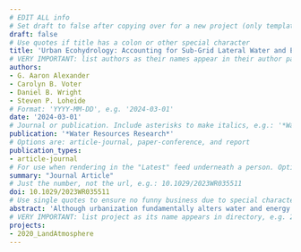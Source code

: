 ```yaml
---
# EDIT ALL info
# Set draft to false after copying over for a new project (only template/blank remains draft)
draft: false
# Use quotes if title has a colon or other special character
title: 'Urban Ecohydrology: Accounting for Sub-Grid Lateral Water and Energy Transfers in a Land Surface Model'
# VERY IMPORTANT: list authors as their names appear in their author page, e.g.: G. Aaron Alexander, Carolyn B. Voter
authors:
- G. Aaron Alexander
- Carolyn B. Voter
- Daniel B. Wright
- Steven P. Loheide
# Format: 'YYYY-MM-DD', e.g. '2024-03-01'
date: '2024-03-01'
# Journal or publication. Include asterisks to make italics, e.g.: '*Water Resources Research*'
publication: '*Water Resources Research*'
# Options are: article-journal, paper-conference, and report
publication_types:
- article-journal
# For use when rendering in the "Latest" feed underneath a person. Options are "Journal Article", "Conference Paper" or "Report"
summary: "Journal Article"
# Just the number, not the url, e.g.: 10.1029/2023WR035511
doi: 10.1029/2023WR035511
# Use single quotes to ensure no funny business due to special characters
abstract: 'Although urbanization fundamentally alters water and energy cycles, contemporary land surface models (LSMs) often do not include key urban vegetation processes that serve to transfer water and energy laterally across heterogeneous urban land types. Urban water/energy transfers occur when rainfall landing on rooftops, sidewalks, and driveways is redirected to lawns or pervious pavement and when transpiration occurs from branches overhanging impervious surfaces with the corresponding root water uptake takes place in nearby portions of yards. We introduce Noah-MP for Heterogenous Urban Environments (Noah-MP HUE), which adds sub-grid water transfers to the widely used Noah-MP LSM. We examine how sub-grid water transfers change surface water and energy balances by systematically increasing the amount of simulated water transfer for four scenarios: tree canopy expanding over pavement (Urban Tree Expansion), tree canopy shifting over pavement (Urban Tree Shift), and directing impermeable runoff onto surrounding vegetation (Downspout Disconnection) or into an engineered pavement (Permeable Pavement). Even small percentages of sub-grid water transfer can reduce runoff and enhance evapotranspiration and deep drainage. Event-scale runoff reduction depends on storm depth, rainfall intensity, and antecedent soil moisture. Sub-grid water transfers also tend to enhance (reduce) latent (sensible) heat. Results highlight the importance not only of fine-scale heterogeneity on larger scale surface processes, but also the importance of urban management practices that enhance lateral water transfers and water storage--so-called green infrastructure--as they change land surface fluxes and, potentially, atmospheric processes. This work opens a pathway to directly integrate those practices in regional climate simulations.'
# VERY IMPORTANT: list project as its name appears in directory, e.g. 2019_CSLS (YYYY_ShortName)
projects:
- 2020_LandAtmosphere
---
```

